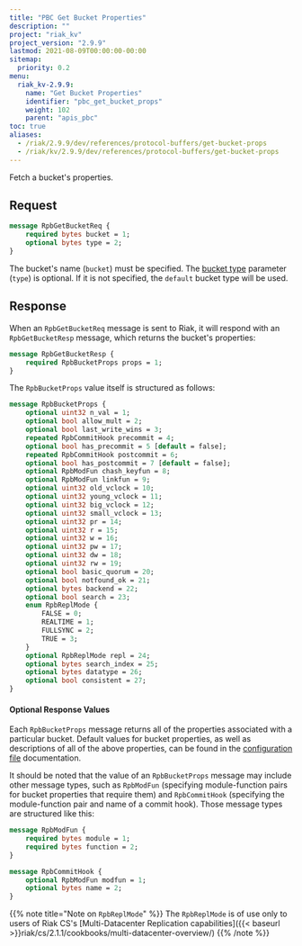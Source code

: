 ```yaml
---
title: "PBC Get Bucket Properties"
description: ""
project: "riak_kv"
project_version: "2.9.9"
lastmod: 2021-08-09T00:00:00-00:00
sitemap:
  priority: 0.2
menu:
  riak_kv-2.9.9:
    name: "Get Bucket Properties"
    identifier: "pbc_get_bucket_props"
    weight: 102
    parent: "apis_pbc"
toc: true
aliases:
  - /riak/2.9.9/dev/references/protocol-buffers/get-bucket-props
  - /riak/kv/2.9.9/dev/references/protocol-buffers/get-bucket-props
---
```


Fetch a bucket's properties.

## Request

```protobuf
message RpbGetBucketReq {
    required bytes bucket = 1;
    optional bytes type = 2;
}
```

The bucket's name (`bucket`) must be specified. The [bucket type]({{<baseurl>}}riak/kv/2.9.9/using/cluster-operations/bucket-types) parameter (`type`) is optional. If it is not specified,
the `default` bucket type will be used.

## Response

When an `RpbGetBucketReq` message is sent to Riak, it will respond with
an `RpbGetBucketResp` message, which returns the bucket's properties:

```protobuf
message RpbGetBucketResp {
    required RpbBucketProps props = 1;
}
```

The `RpbBucketProps` value itself is structured as follows:

```protobuf
message RpbBucketProps {
    optional uint32 n_val = 1;
    optional bool allow_mult = 2;
    optional bool last_write_wins = 3;
    repeated RpbCommitHook precommit = 4;
    optional bool has_precommit = 5 [default = false];
    repeated RpbCommitHook postcommit = 6;
    optional bool has_postcommit = 7 [default = false];
    optional RpbModFun chash_keyfun = 8;
    optional RpbModFun linkfun = 9;
    optional uint32 old_vclock = 10;
    optional uint32 young_vclock = 11;
    optional uint32 big_vclock = 12;
    optional uint32 small_vclock = 13;
    optional uint32 pr = 14;
    optional uint32 r = 15;
    optional uint32 w = 16;
    optional uint32 pw = 17;
    optional uint32 dw = 18;
    optional uint32 rw = 19;
    optional bool basic_quorum = 20;
    optional bool notfound_ok = 21;
    optional bytes backend = 22;
    optional bool search = 23;
    enum RpbReplMode {
        FALSE = 0;
        REALTIME = 1;
        FULLSYNC = 2;
        TRUE = 3;
    }
    optional RpbReplMode repl = 24;
    optional bytes search_index = 25;
    optional bytes datatype = 26;
    optional bool consistent = 27;
}
```

#### Optional Response Values

Each `RpbBucketProps` message returns all of the properties associated
with a particular bucket. Default values for bucket properties, as well
as descriptions of all of the above properties, can be found in the
[configuration file]({{<baseurl>}}riak/kv/2.9.9/configuring/reference/#default-bucket-properties) documentation.

It should be noted that the value of an `RpbBucketProps` message may
include other message types, such as `RpbModFun` (specifying
module-function pairs for bucket properties that require them) and
`RpbCommitHook` (specifying the module-function pair and name of a
commit hook). Those message types are structured like this:

```protobuf
message RpbModFun {
    required bytes module = 1;
    required bytes function = 2;
}

message RpbCommitHook {
    optional RpbModFun modfun = 1;
    optional bytes name = 2;
}
```

{{% note title="Note on `RpbReplMode`" %}}
The `RpbReplMode` is of use only to users of Riak CS's [Multi-Datacenter Replication capabilities]({{< baseurl >}}riak/cs/2.1.1/cookbooks/multi-datacenter-overview/)
{{% /note %}}


